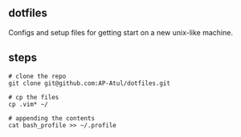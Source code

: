 ## dotfiles
Configs and setup files for getting start on a new unix-like machine.

## steps
```
# clone the repo
git clone git@github.com:AP-Atul/dotfiles.git

# cp the files
cp .vim* ~/

# appending the contents
cat bash_profile >> ~/.profile
```

